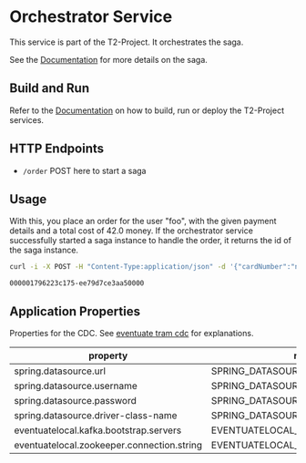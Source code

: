 # Orchestrator Service

This service is part of the T2-Project.
It orchestrates the saga.

See the [Documentation](https://t2-documentation.readthedocs.io/en/latest/arch/arch.html#the-saga) for more details on the saga.

## Build and Run

Refer to the [Documentation](https://t2-documentation.readthedocs.io/en/latest/guides/deploy.html) on how to build, run or deploy the T2-Project services.

## HTTP Endpoints

* `/order` POST here to start a saga

## Usage

With this, you place an order for the user "foo", with the given payment details and a total cost of 42.0 money.
If the orchestrator service successfully started a saga instance to handle the order, it returns the id of the saga instance.

```sh
curl -i -X POST -H "Content-Type:application/json" -d '{"cardNumber":"num","cardOwner":"own","checksum":"sum", "sessionId":"foo", "total" : 42.0}' orchestrator-cs/order
```

```plain
000001796223c175-ee79d7ce3aa50000
```

## Application Properties

Properties for the CDC.
See [eventuate tram cdc](https://eventuate.io/docs/manual/eventuate-tram/latest/getting-started-eventuate-tram.html) for explanations.

| property | read from env var |
| -------- | ----------------- |
| spring.datasource.url | SPRING_DATASOURCE_URL |
| spring.datasource.username | SPRING_DATASOURCE_USERNAME |
| spring.datasource.password | SPRING_DATASOURCE_PASSWORD |
| spring.datasource.driver-class-name | SPRING_DATASOURCE_DRIVER_CLASS_NAME |
| eventuatelocal.kafka.bootstrap.servers | EVENTUATELOCAL_KAFKA_BOOTSTRAP_SERVERS |
| eventuatelocal.zookeeper.connection.string | EVENTUATELOCAL_ZOOKEEPER_CONNECTION_STRING |
